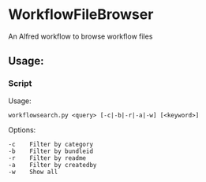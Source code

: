 # WorkflowFileBrowser
An Alfred workflow to browse workflow files
## Usage:
### Script
Usage:

    workflowsearch.py <query> [-c|-b|-r|-a|-w] [<keyword>]
    
Options:

    -c    Filter by category
    -b    Filter by bundleid
    -r    Filter by readme
    -a    Filter by createdby
    -w    Show all
